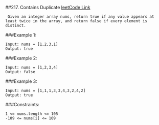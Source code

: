 ##217. Contains Duplicate
[leetCode Link](https://leetcode.com/problems/contains-duplicate/description/)

     Given an integer array nums, return true if any value appears at least twice in the array, and return false if every element is distinct.

###Example 1:

    Input: nums = [1,2,3,1]
    Output: true

###Example 2:

    Input: nums = [1,2,3,4]
    Output: false

###Example 3:

    Input: nums = [1,1,1,3,3,4,3,2,4,2]
    Output: true

###Constraints:

    1 <= nums.length <= 105
    -109 <= nums[i] <= 109
